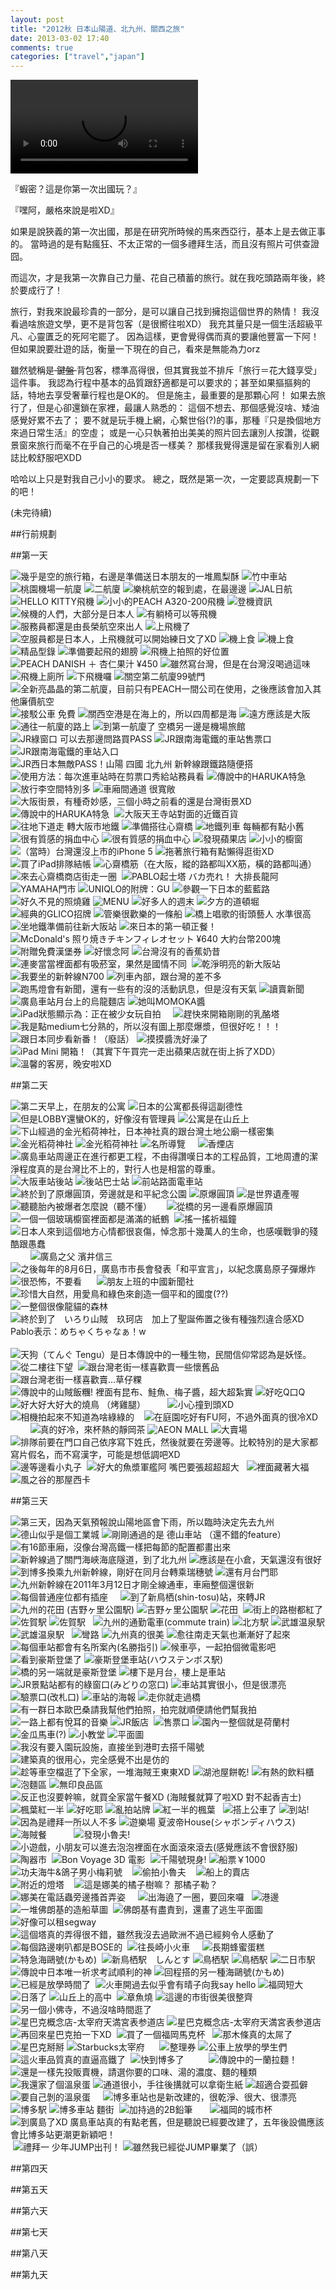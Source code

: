 ```yaml
---
layout: post
title: "2012秋 日本山陽道、北九州、關西之旅"
date: 2013-03-02 17:40
comments: true
categories: ["travel","japan"]
---
```


<video controls autoplay> 
  <source src="/attachments/2013-03-02-2012-japan-trip/Japan%202012.mp4" type="video/mp4">
  <source src="/attachments/2013-03-02-2012-japan-trip/Japan%202012.WebM" type="video/webm">
  Your browser does not support the video tag.
</video>

『蝦密？這是你第一次出國玩？』

『嘿阿，嚴格來說是啦XD』

如果是說狹義的第一次出國，那是在研究所時候的馬來西亞行，基本上是去做正事的。
當時過的是有點瘋狂、不太正常的一個多禮拜生活，而且沒有照片可供查證囧。

而這次，才是我第一次靠自己力量、花自己積蓄的旅行。就在我吃頭路兩年後，終於要成行了！


旅行，對我來說最珍貴的一部分，是可以讓自己找到擁抱這個世界的熱情！
我沒看過啥旅遊文學，更不是背包客（是很嚮往啦XD）
我充其量只是一個生活超級平凡、心靈匱乏的死阿宅罷了。
因為這樣，更會覺得偶而真的要讓他豐富一下阿！
但如果說要壯遊的話，衡量一下現在的自己，看來是無能為力orz 

雖然號稱是<del> 鍵盤 </del>背包客，標準高得很，但其實我並不排斥「旅行＝花大錢享受」這件事。
我認為行程中基本的品質跟舒適都是可以要求的；甚至如果摳摳夠的話，特地去享受奢華行程也是OK的。
但是施主，最重要的是那顆心阿！
如果去旅行了，但是心卻還鎖在家裡，最讓人熟悉的：
這個不想去、那個感覺沒啥、矮油感覺好累不去了；
要不就是玩手機上網，心繫世俗(?)的事，那種『只是換個地方來過日常生活』的空虛；
或是一心只執著拍出美美的照片回去讓別人按讚，從觀景窗來旅行而毫不在乎自己的心境是否一樣美？
那樣我覺得還是留在家看別人網誌比較舒服吧XDD

哈哈以上只是對我自己小小的要求。
總之，既然是第一次，一定要認真規劃一下的吧！

(未完待續)

##行前規劃






<!--more-->

##第一天
<div class="gallery">
<img alt="幾乎是空的旅行箱，右邊是準備送日本朋友的一堆鳳梨酥" src="http://sphotos-a.ak.fbcdn.net/hphotos-ak-ash3/527461_10151126828143807_420357871_n.jpg">
<img alt="竹中車站" src="http://sphotos-a.ak.fbcdn.net/hphotos-ak-ash3/527461_10151126828143807_420357871_n.jpg">
<img alt="桃園機場一航廈" src="http://sphotos-h.ak.fbcdn.net/hphotos-ak-snc7/406924_10151126828823807_15757396_n.jpg">
<img alt="二航廈" src="http://sphotos-h.ak.fbcdn.net/hphotos-ak-snc7/406924_10151126828823807_15757396_n.jpg">
<img alt="樂桃航空的報到處，在最邊邊" src="http://sphotos-b.ak.fbcdn.net/hphotos-ak-ash3/557680_10151126829258807_1080455380_n.jpg">
<img alt="JAL日航" src="http://sphotos-e.ak.fbcdn.net/hphotos-ak-prn1/22427_10151126831788807_1198353017_n.jpg">
<img alt="HELLO KITTY飛機" src="http://sphotos-f.ak.fbcdn.net/hphotos-ak-ash4/254203_10151126831993807_1086628630_n.jpg">
<img alt="小小的PEACH A320-200飛機" src="http://sphotos-a.ak.fbcdn.net/hphotos-ak-ash3/525653_10151126832188807_1033445392_n.jpg">
<img alt="登機資訊" src="http://sphotos-b.ak.fbcdn.net/hphotos-ak-ash3/530774_10151126832443807_239576612_n.jpg">
<img alt="候機的人們，大部分是日本人" src="http://sphotos-g.ak.fbcdn.net/hphotos-ak-ash4/1021_10151126832578807_1492064006_n.jpg">
<img alt="有躺椅可以等飛機" src="http://sphotos-h.ak.fbcdn.net/hphotos-ak-ash3/644092_10151126832733807_961521263_n.jpg">
<img alt="服務員都還是由長榮航空來出人" src="http://sphotos-e.ak.fbcdn.net/hphotos-ak-ash3/523617_10151126832883807_1840564258_n.jpg">
<img alt="上飛機了" src="http://sphotos-a.ak.fbcdn.net/hphotos-ak-prn1/557732_10151126833068807_430015421_n.jpg">
<img alt="空服員都是日本人，上飛機就可以開始練日文了XD" src="http://sphotos-e.ak.fbcdn.net/hphotos-ak-ash3/384249_10151126833273807_921662349_n.jpg">
<img alt="機上食" src="http://sphotos-a.ak.fbcdn.net/hphotos-ak-ash4/285687_10151126833498807_1337421725_n.jpg">
<img alt="機上食" src="http://sphotos-d.ak.fbcdn.net/hphotos-ak-prn1/525673_10151126833768807_169407856_n.jpg">
<img alt="精品型錄" src="http://sphotos-b.ak.fbcdn.net/hphotos-ak-ash4/409013_10151126834108807_400336960_n.jpg">
<img alt="準備要起飛的翅膀" src="http://sphotos-g.ak.fbcdn.net/hphotos-ak-snc7/579155_10151126834333807_895099878_n.jpg">
<img alt="飛機上拍照的好位置" src="http://sphotos-a.ak.fbcdn.net/hphotos-ak-ash3/559510_10151126834493807_947614180_n.jpg">
<img alt="PEACH  DANISH ＋ 杏仁果汁 ¥450" src="http://sphotos-f.ak.fbcdn.net/hphotos-ak-prn1/68417_10151126834743807_1583140784_n.jpg">
<img alt="雖然寫台灣，但是在台灣沒喝過這味" src="http://sphotos-d.ak.fbcdn.net/hphotos-ak-snc7/293732_10151126834963807_987529498_n.jpg">
<img alt="飛機上廁所" src="http://sphotos-h.ak.fbcdn.net/hphotos-ak-snc7/487341_10151126835248807_1898819899_n.jpg">
<img alt="下飛機囉" src="http://sphotos-e.ak.fbcdn.net/hphotos-ak-ash3/487149_10151126835313807_1373727149_n.jpg">
<img alt="關空第二航廈99號門" src="http://sphotos-g.ak.fbcdn.net/hphotos-ak-frc1/406950_10151126835553807_1242352187_n.jpg">
<img alt="全新亮晶晶的第二航廈，目前只有PEACH一間公司在使用，之後應該會加入其他廉價航空" src="http://sphotos-h.ak.fbcdn.net/hphotos-ak-ash4/398283_10151126835763807_866842458_n.jpg">
<img alt="接駁公車 免費" src="http://sphotos-f.ak.fbcdn.net/hphotos-ak-ash4/935_10151126835983807_937722622_n.jpg">
<img alt="關西空港是在海上的，所以四周都是海" src="http://sphotos-h.ak.fbcdn.net/hphotos-ak-prn1/521731_10151126836308807_708058054_n.jpg">
<img alt="遠方應該是大阪" src="http://sphotos-e.ak.fbcdn.net/hphotos-ak-frc3/403481_10151126836668807_1788936116_n.jpg">
<img alt="通往一航廈的路上" src="http://sphotos-c.ak.fbcdn.net/hphotos-ak-prn1/559554_10151126837113807_520108580_n.jpg">
<img alt="到第一航廈了 空橋另一邊是機場旅館" src="http://sphotos-a.ak.fbcdn.net/hphotos-ak-prn1/21156_10151126837328807_1783055362_n.jpg">
<img alt="JR綠窗口 可以去那邊問路買PASS" src="http://sphotos-g.ak.fbcdn.net/hphotos-ak-ash4/270423_10151126837488807_1010826205_n.jpg">
<img alt="JR跟南海電鐵的車站售票口" src="http://sphotos-h.ak.fbcdn.net/hphotos-ak-snc7/487322_10151126837623807_1025235470_n.jpg">
<img alt="JR跟南海電鐵的車站入口" src="http://sphotos-e.ak.fbcdn.net/hphotos-ak-prn1/30378_10151126837838807_732307971_n.jpg">
<img alt="JR西日本無敵PASS！山陽 四國 北九州 新幹線跟鐵路隨便搭" src="http://sphotos-c.ak.fbcdn.net/hphotos-ak-prn1/545559_10151126838068807_2062290341_n.jpg">
<img alt="使用方法：每次進車站時在剪票口秀給站務員看" src="http://sphotos-a.ak.fbcdn.net/hphotos-ak-snc7/398263_10151126838268807_1760797327_n.jpg">
<img alt="傳說中的HARUKA特急" src="http://sphotos-f.ak.fbcdn.net/hphotos-ak-prn1/548969_10151126838453807_400809932_n.jpg">
<img alt="放行李空間特別多" src="http://sphotos-d.ak.fbcdn.net/hphotos-ak-prn1/66228_10151126838648807_802719937_n.jpg">
<img alt="車廂間通道 很寬敞" src="http://sphotos-h.ak.fbcdn.net/hphotos-ak-prn1/32384_10151126838953807_476798836_n.jpg">
<img alt="大阪街景，有種奇妙感，三個小時之前看的還是台灣街景XD" src="http://sphotos-a.ak.fbcdn.net/hphotos-ak-snc7/3906_10151126839473807_1680388903_n.jpg">
<img alt="" src="http://sphotos-b.ak.fbcdn.net/hphotos-ak-prn1/521574_10151126839638807_648242806_n.jpg">
<img alt="傳說中的HARUKA特急" src="http://sphotos-d.ak.fbcdn.net/hphotos-ak-ash3/60615_10151126839843807_1731690989_n.jpg">
<img alt="" src="http://sphotos-a.ak.fbcdn.net/hphotos-ak-prn1/76199_10151126840148807_1184204672_n.jpg">
<img alt="大阪天王寺站對面的近鐵百貨" src="http://sphotos-c.ak.fbcdn.net/hphotos-ak-ash3/154277_10151126840348807_1625550865_n.jpg">
<img alt="往地下道走 轉大阪市地鐵" src="http://sphotos-e.ak.fbcdn.net/hphotos-ak-ash4/398253_10151126840478807_765363305_n.jpg">
<img alt="準備搭往心齋橋" src="http://sphotos-f.ak.fbcdn.net/hphotos-ak-ash4/293811_10151126840673807_963099630_n.jpg">
<img alt="地鐵列車 每輛都有點小舊" src="http://sphotos-d.ak.fbcdn.net/hphotos-ak-snc6/223737_10151126840818807_2025584004_n.jpg">
<img alt="很有質感的捐血中心" src="http://sphotos-g.ak.fbcdn.net/hphotos-ak-frc1/317713_10151126841068807_446023831_n.jpg">
<img alt="很有質感的捐血中心" src="http://sphotos-c.ak.fbcdn.net/hphotos-ak-ash3/560678_10151126841303807_249133840_n.jpg">
<img alt="發現蘋果店" src="http://sphotos-e.ak.fbcdn.net/hphotos-ak-prn1/59669_10151126841443807_16782974_n.jpg">
<img alt="小小的櫥窗" src="http://sphotos-h.ak.fbcdn.net/hphotos-ak-prn1/14389_10151126841563807_1903356797_n.jpg">
<img alt="（當時）台灣還沒上市的iPhone 5" src="http://sphotos-b.ak.fbcdn.net/hphotos-ak-snc6/223746_10151126841733807_1450235387_n.jpg">
<img alt="拖著旅行箱有點懶得逛街XD" src="http://sphotos-d.ak.fbcdn.net/hphotos-ak-ash4/400325_10151126841958807_1106378119_n.jpg">
<img alt="買了iPad排隊結帳" src="http://sphotos-f.ak.fbcdn.net/hphotos-ak-ash3/552233_10151126842128807_73048170_n.jpg">
<img alt="心齋橋筋（在大阪，縱的路都叫XX筋，橫的路都叫通）" src="http://sphotos-e.ak.fbcdn.net/hphotos-ak-ash3/46193_10151126842258807_1788323202_n.jpg">
<img alt="來去心齋橋商店街走一圈" src="http://sphotos-c.ak.fbcdn.net/hphotos-ak-frc3/293826_10151126842463807_1315365804_n.jpg">
<img alt="" src="http://sphotos-b.ak.fbcdn.net/hphotos-ak-ash4/304334_10151126842793807_2026362849_n.jpg">
<img alt="PABLO起士塔 バカ売れ！ 大排長龍阿" src="http://sphotos-a.ak.fbcdn.net/hphotos-ak-ash3/533841_10151126843058807_1334969559_n.jpg">
<img alt="YAMAHA門市" src="http://sphotos-d.ak.fbcdn.net/hphotos-ak-ash3/530755_10151126843348807_1925786253_n.jpg">
<img alt="UNIQLO的附牌：GU" src="http://sphotos-a.ak.fbcdn.net/hphotos-ak-ash3/178932_10151126843528807_12421083_n.jpg">
<img alt="參觀一下日本的藍藍路" src="http://sphotos-c.ak.fbcdn.net/hphotos-ak-ash4/302746_10151126843703807_142107956_n.jpg">
<img alt="好久不見的照燒雞" src="http://sphotos-b.ak.fbcdn.net/hphotos-ak-prn1/68450_10151126843843807_620493842_n.jpg">
<img alt="MENU" src="http://sphotos-h.ak.fbcdn.net/hphotos-ak-prn1/522912_10151126844083807_236510442_n.jpg">
<img alt="好多人的週末" src="http://sphotos-d.ak.fbcdn.net/hphotos-ak-ash3/547006_10151126844283807_2051516292_n.jpg">
<img alt="夕方的道頓堀" src="http://sphotos-c.ak.fbcdn.net/hphotos-ak-ash3/523416_10151126844548807_280551988_n.jpg">
<img alt="經典的GLICO招牌" src="http://sphotos-e.ak.fbcdn.net/hphotos-ak-ash4/394099_10151126844688807_228190276_n.jpg">
<img alt="管樂很歡樂的一條船" src="http://sphotos-d.ak.fbcdn.net/hphotos-ak-ash4/398287_10151126844943807_1068770006_n.jpg">
<img alt="橋上唱歌的街頭藝人  水準很高" src="http://sphotos-f.ak.fbcdn.net/hphotos-ak-prn1/32384_10151126845098807_1844794303_n.jpg">
<img alt="" src="http://sphotos-b.ak.fbcdn.net/hphotos-ak-ash4/292772_10151126845323807_616542856_n.jpg">
<img alt="坐地鐵準備前往新大阪站" src="http://sphotos-c.ak.fbcdn.net/hphotos-ak-ash3/557565_10151126845448807_749295151_n.jpg">
<img alt="來日本的第一頓正餐！" src="http://sphotos-e.ak.fbcdn.net/hphotos-ak-prn1/560627_10151126845563807_620583826_n.jpg">
<img alt="McDonald's 照り焼きチキンフィレオセット ¥640 大約台幣200塊" src="http://sphotos-a.ak.fbcdn.net/hphotos-ak-prn1/75964_10151126845678807_1615899800_n.jpg">
<img alt="附贈免費漢堡券" src="http://sphotos-h.ak.fbcdn.net/hphotos-ak-snc6/9226_10151126845873807_1640409909_n.jpg">
<img alt="好懷念阿" src="http://sphotos-c.ak.fbcdn.net/hphotos-ak-prn1/552178_10151126845983807_293888461_n.jpg">
<img alt="台灣沒有的香蕉奶昔" src="http://sphotos-g.ak.fbcdn.net/hphotos-ak-frc1/384865_10151126846203807_1390832532_n.jpg">
<img alt="連麥當當裡面都有吸菸室，果然是國情不同" src="http://sphotos-a.ak.fbcdn.net/hphotos-ak-ash3/9092_10151126846438807_148127861_n.jpg">
<img alt="" src="http://sphotos-f.ak.fbcdn.net/hphotos-ak-snc7/409041_10151126846648807_810632910_n.jpg">
<img alt="乾淨明亮的新大阪站" src="http://sphotos-b.ak.fbcdn.net/hphotos-ak-ash4/197330_10151126846873807_527061513_n.jpg">
<img alt="我要坐的新幹線N700" src="http://sphotos-f.ak.fbcdn.net/hphotos-ak-prn1/69594_10151126847293807_2142848649_n.jpg">
<img alt="列車內部，跟台灣的差不多" src="http://sphotos-b.ak.fbcdn.net/hphotos-ak-prn1/17007_10151126847623807_1021102968_n.jpg">
<img alt="跑馬燈會有新聞，還有一些有的沒的活動訊息，但是沒有天氣" src="http://sphotos-e.ak.fbcdn.net/hphotos-ak-snc7/1059_10151126847818807_798389593_n.jpg">
<img alt="讀賣新聞" src="http://sphotos-a.ak.fbcdn.net/hphotos-ak-ash4/404256_10151126848123807_1418443524_n.jpg">
<img alt="廣島車站月台上的烏龍麵店" src="http://sphotos-h.ak.fbcdn.net/hphotos-ak-ash3/155520_10151126848283807_319278330_n.jpg">
<img alt="她叫MOMOKA醬" src="http://sphotos-h.ak.fbcdn.net/hphotos-ak-prn1/69592_10151128029283807_1571798502_n.jpg">
<img alt="" src="http://sphotos-f.ak.fbcdn.net/hphotos-ak-prn1/30998_10151128029473807_992264585_n.jpg">
<img alt="iPad狀態顯示為：正在被少女玩自拍" src="http://sphotos-h.ak.fbcdn.net/hphotos-ak-ash4/381906_10151128029708807_2003100988_n.jpg">
<img alt="" src="http://sphotos-g.ak.fbcdn.net/hphotos-ak-prn1/560710_10151128030098807_693970607_n.jpg">
<img alt="" src="http://sphotos-a.ak.fbcdn.net/hphotos-ak-snc6/222439_10151128030308807_650872857_n.jpg">
<img alt="" src="http://sphotos-e.ak.fbcdn.net/hphotos-ak-ash4/318712_10151128030498807_2053884490_n.jpg">
<img alt="" src="http://sphotos-b.ak.fbcdn.net/hphotos-ak-prn1/58882_10151128030713807_1379777284_n.jpg">
<img alt="趕快來開箱剛剛的乳酪塔" src="http://sphotos-d.ak.fbcdn.net/hphotos-ak-prn1/32412_10151128030853807_1823981167_n.jpg">
<img alt="我是點medium七分熟的，所以沒有圖上那麼爆漿，但很好吃！！！" src="http://sphotos-e.ak.fbcdn.net/hphotos-ak-ash4/381879_10151128031138807_2087718822_n.jpg">
<img alt="跟日本同步看新番！（廢話）" src="http://sphotos-c.ak.fbcdn.net/hphotos-ak-prn1/523625_10151128031303807_914447255_n.jpg">
<img alt="摸摸醬洗好澡了" src="http://sphotos-d.ak.fbcdn.net/hphotos-ak-ash3/17026_10151128031803807_139254390_n.jpg">
<img alt="" src="http://sphotos-g.ak.fbcdn.net/hphotos-ak-ash3/546827_10151128032478807_969548486_n.jpg">
<img alt="" src="http://sphotos-c.ak.fbcdn.net/hphotos-ak-prn1/546881_10151128032878807_1558751619_n.jpg">
<img alt="iPad Mini 開箱！（其實下午買完一走出蘋果店就在街上拆了XDD）" src="http://sphotos-f.ak.fbcdn.net/hphotos-ak-frc1/302876_10151128033048807_428240411_n.jpg">
<img alt="溫馨的客房，晚安啦XD" src="http://sphotos-b.ak.fbcdn.net/hphotos-ak-ash3/525603_10151128396303807_1650389588_n.jpg">
</div>


##第二天
<div class="gallery">
<img alt="第二天早上，在朋友的公寓" src="http://sphotos-h.ak.fbcdn.net/hphotos-ak-ash4/925_10151128034443807_117961902_n.jpg">
<img alt="日本的公寓都長得這副德性" src="http://sphotos-c.ak.fbcdn.net/hphotos-ak-frc1/416880_10151128034788807_1967868739_n.jpg">
<img alt="但是LOBBY還蠻OK的，好像沒有管理員" src="http://sphotos-d.ak.fbcdn.net/hphotos-ak-prn1/36633_10151128035763807_2108615067_n.jpg">
<img alt="公寓是在山丘上" src="http://sphotos-c.ak.fbcdn.net/hphotos-ak-prn1/559366_10151128036073807_103899956_n.jpg">
<img alt="下山經過的金光稻荷神社，日本神社真的跟台灣土地公廟一樣密集" src="http://sphotos-g.ak.fbcdn.net/hphotos-ak-prn1/604106_10151128036528807_922930001_n.jpg">
<img alt="金光稻荷神社" src="http://sphotos-f.ak.fbcdn.net/hphotos-ak-snc7/409280_10151128036703807_1392844623_n.jpg">
<img alt="金光稻荷神社" src="http://sphotos-a.ak.fbcdn.net/hphotos-ak-prn1/527545_10151128037043807_1008742653_n.jpg">
<img alt="名所導覽" src="http://sphotos-b.ak.fbcdn.net/hphotos-ak-ash4/409041_10151128037738807_1627185589_n.jpg">
<img alt="" src="http://sphotos-h.ak.fbcdn.net/hphotos-ak-ash3/559611_10151128038923807_1667253650_n.jpg">
<img alt="" src="http://sphotos-c.ak.fbcdn.net/hphotos-ak-frc1/604115_10151128076348807_1806558632_n.jpg">
<img alt="" src="http://sphotos-g.ak.fbcdn.net/hphotos-ak-prn1/548366_10151128039108807_754671743_n.jpg">
<img alt="" src="http://sphotos-d.ak.fbcdn.net/hphotos-ak-ash3/644023_10151128039283807_1826206852_n.jpg">
<img alt="香煙店" src="http://sphotos-c.ak.fbcdn.net/hphotos-ak-prn1/527504_10151128039498807_11998855_n.jpg">
<img alt="廣島車站周邊正在進行都更工程，不由得讚嘆日本的工程品質，工地周遭的潔淨程度真的是台灣比不上的，對行人也是相當的尊重。" src="http://sphotos-b.ak.fbcdn.net/hphotos-ak-ash4/293804_10151128039643807_38001977_n.jpg">
<img alt="大阪車站後站" src="http://sphotos-d.ak.fbcdn.net/hphotos-ak-frc1/604173_10151128039803807_1865795697_n.jpg">
<img alt="後站巴士站" src="http://sphotos-e.ak.fbcdn.net/hphotos-ak-ash4/293804_10151128039913807_887935715_n.jpg">
<img alt="前站路面電車站" src="http://sphotos-g.ak.fbcdn.net/hphotos-ak-frc1/317261_10151128040173807_128885076_n.jpg">
<img alt="" src="http://sphotos-c.ak.fbcdn.net/hphotos-ak-frc1/604172_10151128040338807_100905524_n.jpg">
<img alt="終於到了原爆圓頂，旁邊就是和平紀念公園" src="http://sphotos-b.ak.fbcdn.net/hphotos-ak-frc1/387810_10151128041023807_709534280_n.jpg">
<img alt="原爆圓頂" src="http://sphotos-h.ak.fbcdn.net/hphotos-ak-snc7/486252_10151128041548807_1125729662_n.jpg">
<img alt="是世界遺產喔" src="http://sphotos-e.ak.fbcdn.net/hphotos-ak-ash3/560828_10151128042173807_387571035_n.jpg">
<img alt="" src="http://sphotos-f.ak.fbcdn.net/hphotos-ak-ash3/30942_10151128042853807_1436648111_n.jpg">
<img alt="" src="http://sphotos-e.ak.fbcdn.net/hphotos-ak-prn1/44476_10151128043473807_1039228209_n.jpg">
<img alt="" src="http://sphotos-g.ak.fbcdn.net/hphotos-ak-prn1/533669_10151128044033807_1534857741_n.jpg">
<img alt="" src="http://sphotos-f.ak.fbcdn.net/hphotos-ak-frc1/21809_10151128044863807_5207649_n.jpg">
<img alt="" src="http://sphotos-b.ak.fbcdn.net/hphotos-ak-prn1/603887_10151128045598807_1971538694_n.jpg">
<img alt="" src="http://sphotos-a.ak.fbcdn.net/hphotos-ak-ash3/69776_10151128046303807_440323892_n.jpg">
<img alt="" src="http://sphotos-g.ak.fbcdn.net/hphotos-ak-prn1/21317_10151128046813807_512842853_n.jpg">
<img alt="聽聽胎內被爆者怎麼說（聽不懂）" src="http://sphotos-b.ak.fbcdn.net/hphotos-ak-prn1/36571_10151128047238807_1300296135_n.jpg">
<img alt="" src="http://sphotos-c.ak.fbcdn.net/hphotos-ak-frc1/394028_10151128047808807_1947179303_n.jpg">
<img alt="" src="http://sphotos-g.ak.fbcdn.net/hphotos-ak-ash3/536335_10151128048138807_1244594027_n.jpg">
<img alt="" src="http://sphotos-d.ak.fbcdn.net/hphotos-ak-prn1/521744_10151128048578807_1958213079_n.jpg">
<img alt="" src="http://sphotos-b.ak.fbcdn.net/hphotos-ak-snc7/2047_10151128049808807_49465279_n.jpg">
<img alt="" src="http://sphotos-g.ak.fbcdn.net/hphotos-ak-prn1/65491_10151128050283807_1792554583_n.jpg">
<img alt="從橋的另一邊看原爆圓頂" src="http://sphotos-b.ak.fbcdn.net/hphotos-ak-prn1/75946_10151128050893807_556519860_n.jpg">
<img alt="一個一個玻璃櫥窗裡面都是滿滿的紙鶴" src="http://sphotos-g.ak.fbcdn.net/hphotos-ak-prn1/29389_10151128051638807_1155051118_n.jpg">
<img alt="" src="http://sphotos-b.ak.fbcdn.net/hphotos-ak-prn1/76253_10151128052498807_2029402311_n.jpg">
<img alt="搖一搖祈福鐘" src="http://sphotos-a.ak.fbcdn.net/hphotos-ak-prn1/548288_10151128052708807_153234816_n.jpg">
<img alt="" src="http://sphotos-g.ak.fbcdn.net/hphotos-ak-prn1/522974_10151128053723807_565491160_n.jpg">
<img alt="" src="http://sphotos-e.ak.fbcdn.net/hphotos-ak-ash4/396_10151128054003807_2016312431_n.jpg">
<img alt="" src="http://sphotos-b.ak.fbcdn.net/hphotos-ak-prn1/550331_10151128054308807_159815760_n.jpg">
<img alt="" src="http://sphotos-h.ak.fbcdn.net/hphotos-ak-prn1/403481_10151128054818807_611388382_n.jpg">
<img alt="" src="http://sphotos-d.ak.fbcdn.net/hphotos-ak-prn1/18491_10151128055218807_503506215_n.jpg">
<img alt="" src="http://sphotos-e.ak.fbcdn.net/hphotos-ak-prn1/536499_10151128055663807_946250300_n.jpg">
<img alt="日本人來到這個地方心情都很哀傷，悼念那十幾萬人的生命，也感嘆戰爭的殘酷跟愚蠢" src="http://sphotos-h.ak.fbcdn.net/hphotos-ak-ash4/3717_10151128056298807_944267057_n.jpg">
<img alt="" src="http://sphotos-c.ak.fbcdn.net/hphotos-ak-prn1/60621_10151128057613807_1778791713_n.jpg">
<img alt="" src="http://sphotos-d.ak.fbcdn.net/hphotos-ak-snc6/9305_10151128058058807_1461940862_n.jpg">
<img alt="" src="http://sphotos-g.ak.fbcdn.net/hphotos-ak-ash4/302875_10151128058463807_1248432221_n.jpg">
<img alt="" src="http://sphotos-e.ak.fbcdn.net/hphotos-ak-frc1/387824_10151128058958807_290887971_n.jpg">
<img alt="" src="http://sphotos-h.ak.fbcdn.net/hphotos-ak-ash4/317195_10151128059563807_1220947881_n.jpg">
<img alt="" src="http://sphotos-d.ak.fbcdn.net/hphotos-ak-ash3/67150_10151128059893807_1278291836_n.jpg">
<img alt="" src="http://sphotos-e.ak.fbcdn.net/hphotos-ak-snc6/9281_10151128060413807_1260731270_n.jpg">
<img alt="" src="http://sphotos-b.ak.fbcdn.net/hphotos-ak-ash3/68365_10151128060803807_490057660_n.jpg">
<img alt="廣島之父 濱井信三" src="http://sphotos-f.ak.fbcdn.net/hphotos-ak-ash4/316669_10151128061033807_1099400209_n.jpg">
<img alt="" src="http://sphotos-a.ak.fbcdn.net/hphotos-ak-ash3/542719_10151128061518807_625423916_n.jpg">
<img alt="" src="http://sphotos-f.ak.fbcdn.net/hphotos-ak-prn1/406966_10151128062038807_2099735780_n.jpg">
<img alt="" src="http://sphotos-d.ak.fbcdn.net/hphotos-ak-ash3/546953_10151128062543807_1821574869_n.jpg">
<img alt="" src="http://sphotos-b.ak.fbcdn.net/hphotos-ak-ash4/416814_10151128064488807_1908679208_n.jpg">
<img alt="" src="http://sphotos-h.ak.fbcdn.net/hphotos-ak-prn1/32303_10151128064868807_257770498_n.jpg">
<img alt="" src="http://sphotos-a.ak.fbcdn.net/hphotos-ak-frc1/407634_10151128065343807_1423600542_n.jpg">
<img alt="" src="http://sphotos-b.ak.fbcdn.net/hphotos-ak-prn1/527551_10151128065928807_754107841_n.jpg">
<img alt="" src="http://sphotos-h.ak.fbcdn.net/hphotos-ak-ash3/527307_10151128066243807_1273931878_n.jpg">
<img alt="之後每年的8月6日，廣島市市長會發表「和平宣言」，以紀念廣島原子彈爆炸" src="http://sphotos-g.ak.fbcdn.net/hphotos-ak-prn1/603953_10151128067008807_26592571_n.jpg">
<img alt="" src="http://sphotos-b.ak.fbcdn.net/hphotos-ak-ash3/155394_10151128067348807_1662545875_n.jpg">
<img alt="" src="http://sphotos-b.ak.fbcdn.net/hphotos-ak-prn1/76260_10151128068198807_1876455481_n.jpg">
<img alt="很恐怖，不要看" src="http://sphotos-g.ak.fbcdn.net/hphotos-ak-ash3/578956_10151128068788807_1039360962_n.jpg">
<img alt="" src="http://sphotos-d.ak.fbcdn.net/hphotos-ak-ash3/560653_10151128069348807_1302637721_n.jpg">
<img alt="" src="http://sphotos-g.ak.fbcdn.net/hphotos-ak-frc1/430671_10151128069973807_435256749_n.jpg">
<img alt="" src="http://sphotos-b.ak.fbcdn.net/hphotos-ak-ash3/557749_10151128070533807_497116499_n.jpg">
<img alt="" src="http://sphotos-a.ak.fbcdn.net/hphotos-ak-snc6/602497_10151128071253807_980185601_n.jpg">
<img alt="" src="http://sphotos-g.ak.fbcdn.net/hphotos-ak-ash3/521714_10151128071898807_2115827058_n.jpg">
<img alt="朋友上班的中國新聞社" src="http://sphotos-d.ak.fbcdn.net/hphotos-ak-snc7/6232_10151128072078807_2034805651_n.jpg">
<img alt="" src="http://sphotos-h.ak.fbcdn.net/hphotos-ak-snc7/395132_10151128076973807_802889932_n.jpg">
<img alt="" src="http://sphotos-e.ak.fbcdn.net/hphotos-ak-prn1/148165_10151128077503807_959483115_n.jpg">
<img alt="" src="http://sphotos-b.ak.fbcdn.net/hphotos-ak-ash4/306580_10151128078013807_646134855_n.jpg">
<img alt="" src="http://sphotos-a.ak.fbcdn.net/hphotos-ak-prn1/21690_10151128078453807_1243554045_n.jpg">
<img alt="" src="http://sphotos-d.ak.fbcdn.net/hphotos-ak-snc7/480279_10151128398218807_1086450186_n.jpg">
<img alt="" src="http://sphotos-c.ak.fbcdn.net/hphotos-ak-ash3/521665_10151128398398807_927027772_n.jpg">
<img alt="珍惜大自然，用愛鳥和綠色來創造一個平和的國度(??)" src="http://sphotos-e.ak.fbcdn.net/hphotos-ak-prn1/21301_10151128398443807_35210014_n.jpg">
<img alt="" src="http://sphotos-f.ak.fbcdn.net/hphotos-ak-ash4/318974_10151128398768807_1112479417_n.jpg">
<img alt="" src="http://sphotos-d.ak.fbcdn.net/hphotos-ak-snc7/381871_10151128398923807_1204411831_n.jpg">
<img alt="" src="http://sphotos-a.ak.fbcdn.net/hphotos-ak-prn1/60722_10151128398973807_2077464757_n.jpg">
<img alt="" src="http://sphotos-g.ak.fbcdn.net/hphotos-ak-frc3/480284_10151128398998807_427580444_n.jpg">
<img alt="" src="http://sphotos-d.ak.fbcdn.net/hphotos-ak-ash3/65303_10151128399283807_2030617219_n.jpg">
<img alt="" src="http://sphotos-g.ak.fbcdn.net/hphotos-ak-prn1/36321_10151128399318807_1164725722_n.jpg">
<img alt="" src="http://sphotos-a.ak.fbcdn.net/hphotos-ak-prn1/21272_10151128399493807_1424493218_n.jpg">
<img alt="一整個很像龍貓的森林" src="http://sphotos-c.ak.fbcdn.net/hphotos-ak-frc1/400341_10151128399508807_340891006_n.jpg">
<img alt="" src="http://sphotos-e.ak.fbcdn.net/hphotos-ak-ash4/486344_10151128399653807_179704685_n.jpg">
<img alt="" src="http://sphotos-h.ak.fbcdn.net/hphotos-ak-ash3/27989_10151128399728807_51447631_n.jpg">
<img alt="" src="http://sphotos-d.ak.fbcdn.net/hphotos-ak-ash3/534142_10151128399833807_98394927_n.jpg">
<img alt="" src="http://sphotos-f.ak.fbcdn.net/hphotos-ak-prn1/604043_10151128399928807_1451085058_n.jpg">
<img alt="" src="http://sphotos-e.ak.fbcdn.net/hphotos-ak-ash4/394159_10151128400083807_14972328_n.jpg">
<img alt="" src="http://sphotos-c.ak.fbcdn.net/hphotos-ak-prn1/58829_10151128400113807_715228612_n.jpg">
<img alt="" src="http://sphotos-h.ak.fbcdn.net/hphotos-ak-ash3/61422_10151128400198807_948298386_n.jpg">
<img alt="" src="http://sphotos-b.ak.fbcdn.net/hphotos-ak-prn1/44488_10151128400193807_2080772969_n.jpg">
<img alt="" src="http://sphotos-f.ak.fbcdn.net/hphotos-ak-snc7/400294_10151128400408807_162078955_n.jpg">
<img alt="終於到了　いろり山賊　玖珂店　加上了聖誕佈置之後有種強烈違合感XD Pablo表示：めちゃくちゃなぁ！w" src="http://sphotos-e.ak.fbcdn.net/hphotos-ak-ash4/403404_10151128400568807_120875090_n.jpg">
<img alt="" src="http://sphotos-h.ak.fbcdn.net/hphotos-ak-snc7/318832_10151128400848807_247750969_n.jpg">
<img alt="" src="http://sphotos-a.ak.fbcdn.net/hphotos-ak-ash3/527545_10151128401023807_1647884366_n.jpg">
<img alt="" src="http://sphotos-e.ak.fbcdn.net/hphotos-ak-ash4/480969_10151128401148807_1556141365_n.jpg">
<img alt="" src="http://sphotos-f.ak.fbcdn.net/hphotos-ak-prn1/18522_10151128401513807_553294507_n.jpg">
<img alt="" src="http://sphotos-g.ak.fbcdn.net/hphotos-ak-frc1/400219_10151128401573807_1816703799_n.jpg">
<img alt="" src="http://sphotos-e.ak.fbcdn.net/hphotos-ak-ash3/522437_10151128401768807_2044261513_n.jpg">
<img alt="" src="http://sphotos-c.ak.fbcdn.net/hphotos-ak-prn1/604045_10151128401693807_1562176289_n.jpg">
<img alt="" src="http://sphotos-b.ak.fbcdn.net/hphotos-ak-snc7/373995_10151128401953807_349807195_n.jpg">
<img alt="" src="http://sphotos-d.ak.fbcdn.net/hphotos-ak-prn1/525996_10151128402083807_564017078_n.jpg">
<img alt="" src="http://sphotos-e.ak.fbcdn.net/hphotos-ak-ash3/599088_10151128402138807_96635466_n.jpg">
<img alt="" src="http://sphotos-h.ak.fbcdn.net/hphotos-ak-prn1/197136_10151128402408807_1561981546_n.jpg">
<img alt="" src="http://sphotos-c.ak.fbcdn.net/hphotos-ak-prn1/542605_10151128402393807_1193898979_n.jpg">
<img alt="" src="http://sphotos-g.ak.fbcdn.net/hphotos-ak-snc6/197155_10151128402518807_633731891_n.jpg">
<img alt="" src="http://sphotos-c.ak.fbcdn.net/hphotos-ak-frc1/304464_10151128402913807_1773263815_n.jpg">
<img alt="" src="http://sphotos-e.ak.fbcdn.net/hphotos-ak-ash4/403564_10151128402928807_681544518_n.jpg">
<img alt="" src="http://sphotos-g.ak.fbcdn.net/hphotos-ak-ash3/602467_10151128403058807_151873042_n.jpg">
<img alt="" src="http://sphotos-a.ak.fbcdn.net/hphotos-ak-ash3/59433_10151128403073807_1229511574_n.jpg">
<img alt="天狗（てんぐ Tengu）是日本傳說中的一種生物，民間信仰常認為是妖怪。" src="http://sphotos-g.ak.fbcdn.net/hphotos-ak-prn1/530776_10151128403398807_965958812_n.jpg">
<img alt="" src="http://sphotos-f.ak.fbcdn.net/hphotos-ak-ash3/545280_10151128403563807_567562439_n.jpg">
<img alt="從二樓往下望" src="http://sphotos-c.ak.fbcdn.net/hphotos-ak-prn1/69194_10151128403928807_1595613490_n.jpg">
<img alt="" src="http://sphotos-d.ak.fbcdn.net/hphotos-ak-ash3/548415_10151128403588807_613857231_n.jpg">
<img alt="跟台灣老街一樣喜歡賣一些懷舊品" src="http://sphotos-b.ak.fbcdn.net/hphotos-ak-prn1/21102_10151128403623807_1522671754_n.jpg">
<img alt="跟台灣老街一樣喜歡賣...草仔粿" src="http://sphotos-h.ak.fbcdn.net/hphotos-ak-ash4/405130_10151128403693807_1092360673_n.jpg">
<img alt="傳說中的山賊飯糰!  裡面有昆布、鮭魚、梅子醬，超大超紮實" src="http://sphotos-e.ak.fbcdn.net/hphotos-ak-ash4/430724_10151128403938807_2005661248_n.jpg">
<img alt="好吃Q口Q" src="http://sphotos-e.ak.fbcdn.net/hphotos-ak-frc1/155570_10151128404038807_1954692702_n.jpg">
<img alt="好大好大好大的燒鳥 （烤雞腿）" src="http://sphotos-c.ak.fbcdn.net/hphotos-ak-prn1/604150_10151128404298807_1527045135_n.jpg">
<img alt="" src="http://sphotos-g.ak.fbcdn.net/hphotos-ak-ash3/550295_10151128404028807_1871306973_n.jpg">
<img alt="" src="http://sphotos-a.ak.fbcdn.net/hphotos-ak-ash3/533752_10151128404293807_1328747369_n.jpg">
<img alt="" src="http://sphotos-g.ak.fbcdn.net/hphotos-ak-prn1/30346_10151128404458807_118461632_n.jpg">
<img alt="" src="http://sphotos-f.ak.fbcdn.net/hphotos-ak-snc7/717_10151128404563807_52048498_n.jpg">
<img alt="" src="http://sphotos-d.ak.fbcdn.net/hphotos-ak-snc7/403413_10151128404663807_1292208284_n.jpg">
<img alt="" src="http://sphotos-h.ak.fbcdn.net/hphotos-ak-snc7/406918_10151128404748807_1910225996_n.jpg">
<img alt="" src="http://sphotos-g.ak.fbcdn.net/hphotos-ak-snc6/196090_10151128404918807_2024654144_n.jpg">
<img alt="" src="http://sphotos-a.ak.fbcdn.net/hphotos-ak-ash4/318707_10151128404998807_1162874416_n.jpg">
<img alt="小心撞到頭XD" src="http://sphotos-b.ak.fbcdn.net/hphotos-ak-ash4/318926_10151128405113807_783235332_n.jpg">
<img alt="" src="http://sphotos-f.ak.fbcdn.net/hphotos-ak-ash4/713_10151128405193807_844721157_n.jpg">
<img alt="相機拍起來不知道為啥綠綠的" src="http://sphotos-g.ak.fbcdn.net/hphotos-ak-prn1/59404_10151128405263807_1965373410_n.jpg">
<img alt="" src="http://sphotos-a.ak.fbcdn.net/hphotos-ak-ash3/546785_10151128405508807_444950965_n.jpg">
<img alt="" src="http://sphotos-c.ak.fbcdn.net/hphotos-ak-frc1/599030_10151128405558807_1110095121_n.jpg">
<img alt="" src="http://sphotos-f.ak.fbcdn.net/hphotos-ak-ash3/552446_10151128405648807_1583971643_n.jpg">
<img alt="在庭園吃好有FU阿，不過外面真的很冷XD" src="http://sphotos-g.ak.fbcdn.net/hphotos-ak-frc1/407647_10151128405803807_633567081_n.jpg">
<img alt="" src="http://sphotos-b.ak.fbcdn.net/hphotos-ak-ash3/578998_10151128406048807_1964069074_n.jpg">
<img alt="" src="http://sphotos-h.ak.fbcdn.net/hphotos-ak-snc7/599597_10151128406098807_1976326296_n.jpg">
<img alt="" src="http://sphotos-f.ak.fbcdn.net/hphotos-ak-ash4/374023_10151128406143807_76797126_n.jpg">
<img alt="" src="http://sphotos-b.ak.fbcdn.net/hphotos-ak-ash4/293885_10151128406468807_1248035239_n.jpg">
<img alt="" src="http://sphotos-h.ak.fbcdn.net/hphotos-ak-prn1/156439_10151128406503807_1122332259_n.jpg">
<img alt="" src="http://sphotos-a.ak.fbcdn.net/hphotos-ak-ash4/480969_10151128406613807_934252110_n.jpg">
<img alt="" src="http://sphotos-g.ak.fbcdn.net/hphotos-ak-prn1/68419_10151128406718807_1134657999_n.jpg">
<img alt="" src="http://sphotos-e.ak.fbcdn.net/hphotos-ak-ash4/416793_10151128406828807_654590682_n.jpg">
<img alt="" src="http://sphotos-c.ak.fbcdn.net/hphotos-ak-snc7/374036_10151128406858807_900126236_n.jpg">
<img alt="" src="http://sphotos-f.ak.fbcdn.net/hphotos-ak-ash4/395138_10151128406973807_1153983065_n.jpg">
<img alt="" src="http://sphotos-e.ak.fbcdn.net/hphotos-ak-prn1/31000_10151128410423807_309393208_n.jpg">
<img alt="真的好冷，來杯熱的靜岡茶" src="http://sphotos-d.ak.fbcdn.net/hphotos-ak-ash3/533886_10151128409708807_687179484_n.jpg">
<img alt="AEON MALL" src="http://sphotos-b.ak.fbcdn.net/hphotos-ak-prn1/544855_10151128409388807_317890776_n.jpg">
<img alt="大賣場" src="http://sphotos-h.ak.fbcdn.net/hphotos-ak-ash3/602557_10151128409543807_2130784081_n.jpg">
<img alt="" src="http://sphotos-b.ak.fbcdn.net/hphotos-ak-ash4/318945_10151128397448807_1927587722_n.jpg">
<img alt="" src="http://sphotos-g.ak.fbcdn.net/hphotos-ak-ash3/533887_10151128397353807_1988022999_n.jpg">
<img alt="排隊前要在門口自己依序寫下姓氏，然後就要在旁邊等。比較特別的是大家都寫片假名，而不寫漢字，可能是想低調吧XD" src="http://sphotos-a.ak.fbcdn.net/hphotos-ak-frc1/387657_10151128397363807_619298055_n.jpg">
<img alt="邊等邊看小丸子" src="http://sphotos-c.ak.fbcdn.net/hphotos-ak-ash3/65446_10151128397218807_2083377074_n.jpg">
<img alt="" src="http://sphotos-f.ak.fbcdn.net/hphotos-ak-prn1/544834_10151128409603807_1472564725_n.jpg">
<img alt="好大的魚漿軍艦阿 嘴巴要張超超超大" src="http://sphotos-d.ak.fbcdn.net/hphotos-ak-ash3/155322_10151128396938807_2125712795_n.jpg">
<img alt="" src="http://sphotos-e.ak.fbcdn.net/hphotos-ak-ash3/75980_10151128409368807_1099514927_n.jpg">
<img alt="" src="http://sphotos-h.ak.fbcdn.net/hphotos-ak-ash4/405092_10151128396723807_1728200716_n.jpg">
<img alt="裡面藏著大福" src="http://sphotos-a.ak.fbcdn.net/hphotos-ak-ash3/29416_10151128396523807_448914687_n.jpg">
<img alt="風之谷的那屋西卡" src="http://sphotos-c.ak.fbcdn.net/hphotos-ak-frc3/486268_10151128396408807_334716890_n.jpg">
</div>


##第三天
<div class="gallery">
<img alt="第三天，因為天氣預報說山陽地區會下雨，所以臨時決定先去九州" src="http://sphotos-d.ak.fbcdn.net/hphotos-ak-snc7/486175_10151129254108807_781647535_n.jpg">
<img alt="" src="http://sphotos-a.ak.fbcdn.net/hphotos-ak-prn1/59484_10151129254193807_1617779650_n.jpg">
<img alt="德山似乎是個工業城" src="http://sphotos-g.ak.fbcdn.net/hphotos-ak-snc7/485124_10151129254293807_1720269720_n.jpg">
<img alt="剛剛通過的是 德山車站 （還不錯的feature）" src="http://sphotos-c.ak.fbcdn.net/hphotos-ak-prn1/63128_10151129254388807_1686695994_n.jpg">
<img alt="有16節車廂，沒像台灣高鐵一樣把每節的配置都畫出來" src="http://sphotos-d.ak.fbcdn.net/hphotos-ak-snc7/417133_10151129254673807_316092322_n.jpg">
<img alt="新幹線過了關門海峽海底隧道，到了北九州" src="http://sphotos-c.ak.fbcdn.net/hphotos-ak-ash4/409247_10151129254708807_1435681281_n.jpg">
<img alt="應該是在小倉，天氣還沒有很好" src="http://sphotos-f.ak.fbcdn.net/hphotos-ak-ash3/530825_10151129254873807_267091457_n.jpg">
<img alt="到博多換乘九州新幹線，剛好在同月台轉乘瑞穗號" src="http://sphotos-c.ak.fbcdn.net/hphotos-ak-snc7/10480_10151129255098807_1528281817_n.jpg">
<img alt="還有月台門耶" src="http://sphotos-b.ak.fbcdn.net/hphotos-ak-prn1/46520_10151129255343807_829402952_n.jpg">
<img alt="" src="http://sphotos-h.ak.fbcdn.net/hphotos-ak-snc7/409130_10151129255348807_1198953570_n.jpg">
<img alt="" src="http://sphotos-c.ak.fbcdn.net/hphotos-ak-prn1/44524_10151129255398807_1016087326_n.jpg">
<img alt="九州新幹線在2011年3月12日才剛全線通車，車廂整個還很新" src="http://sphotos-h.ak.fbcdn.net/hphotos-ak-snc7/417124_10151129254993807_977399743_n.jpg">
<img alt="每個普通座位都有插座" src="http://sphotos-b.ak.fbcdn.net/hphotos-ak-frc1/534499_10151129255038807_2000437301_n.jpg">
<img alt="" src="http://sphotos-e.ak.fbcdn.net/hphotos-ak-ash4/404752_10151129255403807_1298065568_n.jpg">
<img alt="" src="http://sphotos-b.ak.fbcdn.net/hphotos-ak-ash4/394085_10151129255713807_360752005_n.jpg">
<img alt="" src="http://sphotos-g.ak.fbcdn.net/hphotos-ak-ash4/407618_10151129263293807_437680871_n.jpg">
<img alt="" src="http://sphotos-h.ak.fbcdn.net/hphotos-ak-ash4/381898_10151129264728807_93089280_n.jpg">
<img alt="到了新鳥栖(shin-tosu)站，來轉JR" src="http://sphotos-a.ak.fbcdn.net/hphotos-ak-frc1/311129_10151129255538807_951324375_n.jpg">
<img alt="九州的花田 (吉野ヶ里公園駅)" src="http://sphotos-a.ak.fbcdn.net/hphotos-ak-prn1/76246_10151129296528807_889169106_n.jpg">
<img alt="吉野ヶ里公園駅" src="http://sphotos-f.ak.fbcdn.net/hphotos-ak-prn1/36585_10151129296858807_1651657204_n.jpg">
<img alt="花田" src="http://sphotos-f.ak.fbcdn.net/hphotos-ak-ash3/530618_10151129297168807_883034609_n.jpg">
<img alt="" src="http://sphotos-a.ak.fbcdn.net/hphotos-ak-prn1/47424_10151129297413807_638298783_n.jpg">
<img alt="街上的路樹都紅了" src="http://sphotos-e.ak.fbcdn.net/hphotos-ak-frc3/292793_10151129297653807_1055445393_n.jpg">
<img alt="" src="http://sphotos-f.ak.fbcdn.net/hphotos-ak-ash3/552271_10151129298008807_1037746189_n.jpg">
<img alt="佐賀駅" src="http://sphotos-a.ak.fbcdn.net/hphotos-ak-ash3/33877_10151129298208807_1575101395_n.jpg">
<img alt="佐賀駅" src="http://sphotos-f.ak.fbcdn.net/hphotos-ak-prn1/604063_10151129298548807_296315209_n.jpg">
<img alt="" src="http://sphotos-d.ak.fbcdn.net/hphotos-ak-snc7/407753_10151129298753807_927095871_n.jpg">
<img alt="" src="http://sphotos-g.ak.fbcdn.net/hphotos-ak-prn1/197052_10151129299058807_1189925108_n.jpg">
<img alt="九州的通勤電車(commute train)" src="http://sphotos-e.ak.fbcdn.net/hphotos-ak-frc1/154284_10151129299278807_681091613_n.jpg">
<img alt="北方駅" src="http://sphotos-b.ak.fbcdn.net/hphotos-ak-prn1/76276_10151129299598807_1366983299_n.jpg">
<img alt="武雄温泉駅" src="http://sphotos-b.ak.fbcdn.net/hphotos-ak-ash4/314274_10151129299823807_1007557438_n.jpg">
<img alt="武雄温泉駅" src="http://sphotos-a.ak.fbcdn.net/hphotos-ak-ash3/533710_10151129300058807_1491061790_n.jpg">
<img alt="" src="http://sphotos-g.ak.fbcdn.net/hphotos-ak-ash3/9099_10151129300403807_43356921_n.jpg">
<img alt="" src="http://sphotos-e.ak.fbcdn.net/hphotos-ak-prn1/550202_10151128402428807_1228897613_n.jpg">
<img alt="彎路" src="http://sphotos-h.ak.fbcdn.net/hphotos-ak-ash3/69528_10151129300633807_1165057738_n.jpg">
<img alt="九州真的很美" src="http://sphotos-a.ak.fbcdn.net/hphotos-ak-ash3/545528_10151129300858807_1746577525_n.jpg">
<img alt="愈往南走天氣也漸漸好了起來" src="http://sphotos-e.ak.fbcdn.net/hphotos-ak-ash4/305518_10151129301553807_100942555_n.jpg">
<img alt="" src="http://sphotos-e.ak.fbcdn.net/hphotos-ak-ash3/525705_10151129302003807_566530863_n.jpg">
<img alt="每個車站都會有名所案內(名勝指引)" src="http://sphotos-f.ak.fbcdn.net/hphotos-ak-ash3/60656_10151129302238807_1847290421_n.jpg">
<img alt="候車亭，一起拍個微電影吧" src="http://sphotos-e.ak.fbcdn.net/hphotos-ak-prn1/35552_10151129302573807_859754563_n.jpg">
<img alt="看到豪斯登堡了" src="http://sphotos-e.ak.fbcdn.net/hphotos-ak-frc1/308851_10151129302818807_177217503_n.jpg">
<img alt="豪斯登堡車站(ハウステンボス駅)" src="http://sphotos-d.ak.fbcdn.net/hphotos-ak-snc7/299884_10151129303158807_833851863_n.jpg">
<img alt="橋的另一端就是豪斯登堡" src="http://sphotos-d.ak.fbcdn.net/hphotos-ak-prn1/32389_10151129303438807_976720951_n.jpg">
<img alt="樓下是月台，樓上是車站" src="http://sphotos-c.ak.fbcdn.net/hphotos-ak-prn1/28075_10151129303598807_1880695288_n.jpg">
<img alt="JR景點站都有的綠窗口(みどりの窓口)" src="http://sphotos-c.ak.fbcdn.net/hphotos-ak-ash3/523633_10151129303833807_65616669_n.jpg">
<img alt="車站其實很小，但是很漂亮" src="http://sphotos-d.ak.fbcdn.net/hphotos-ak-snc7/390154_10151129304128807_792264445_n.jpg">
<img alt="驗票口(改札口)" src="http://sphotos-b.ak.fbcdn.net/hphotos-ak-prn1/29354_10151129304343807_116874430_n.jpg">
<img alt="車站的海報" src="http://sphotos-f.ak.fbcdn.net/hphotos-ak-ash3/523600_10151129304548807_478083083_n.jpg">
<img alt="走你就走過橋" src="http://sphotos-b.ak.fbcdn.net/hphotos-ak-ash3/599738_10151129304713807_291931920_n.jpg">
<img alt="" src="http://sphotos-g.ak.fbcdn.net/hphotos-ak-prn1/527524_10151129304908807_11821101_n.jpg">
<img alt="" src="http://sphotos-h.ak.fbcdn.net/hphotos-ak-prn1/14282_10151129305183807_1392189527_n.jpg">
<img alt="有一群日本歐巴桑請我幫他們拍照，拍完就順便請他們幫我拍" src="http://sphotos-g.ak.fbcdn.net/hphotos-ak-frc3/293833_10151129305408807_1722593437_n.jpg">
<img alt="一路上都有悅耳的音樂" src="http://sphotos-b.ak.fbcdn.net/hphotos-ak-prn1/74715_10151129305653807_1900381550_n.jpg">
<img alt="JR飯店" src="http://sphotos-a.ak.fbcdn.net/hphotos-ak-ash3/552452_10151129305918807_1970028452_n.jpg">
<img alt="" src="http://sphotos-h.ak.fbcdn.net/hphotos-ak-prn1/545376_10151129306218807_398646462_n.jpg">
<img alt="售票口" src="http://sphotos-a.ak.fbcdn.net/hphotos-ak-ash3/644018_10151129306498807_788769718_n.jpg">
<img alt="園內一整個就是荷蘭村" src="http://sphotos-d.ak.fbcdn.net/hphotos-ak-prn1/557826_10151129306743807_47327375_n.jpg">
<img alt="金瓜馬車(?)" src="http://sphotos-c.ak.fbcdn.net/hphotos-ak-frc1/600463_10151129307083807_1160650243_n.jpg">
<img alt="小教堂" src="http://sphotos-c.ak.fbcdn.net/hphotos-ak-ash3/9049_10151129309888807_1082872823_n.jpg">
<img alt="平面圖" src="http://sphotos-g.ak.fbcdn.net/hphotos-ak-snc6/196133_10151129307383807_794242621_n.jpg">
<img alt="我沒有要入園玩設施，直接坐到港町去搭千陽號" src="http://sphotos-b.ak.fbcdn.net/hphotos-ak-ash4/293814_10151129307713807_1971683262_n.jpg">
<img alt="建築真的很用心，完全感覺不出是仿的" src="http://sphotos-e.ak.fbcdn.net/hphotos-ak-ash3/599775_10151129307983807_479217772_n.jpg">
<img alt="趁等車空檔逛了下全家，一堆海賊王東東XD" src="http://sphotos-d.ak.fbcdn.net/hphotos-ak-ash4/926_10151129308208807_1071826882_n.jpg">
<img alt="湖池屋餅乾!" src="http://sphotos-g.ak.fbcdn.net/hphotos-ak-prn1/530775_10151129308623807_2110938871_n.jpg">
<img alt="有熱的飲料櫃" src="http://sphotos-h.ak.fbcdn.net/hphotos-ak-ash3/545350_10151129308853807_442724885_n.jpg">
<img alt="泡麵區" src="http://sphotos-a.ak.fbcdn.net/hphotos-ak-ash3/523628_10151129309163807_1979852493_n.jpg">
<img alt="無印良品區" src="http://sphotos-e.ak.fbcdn.net/hphotos-ak-ash3/63127_10151129309293807_760377750_n.jpg">
<img alt="" src="http://sphotos-a.ak.fbcdn.net/hphotos-ak-ash3/67147_10151129309628807_81504483_n.jpg">
<img alt="" src="http://sphotos-f.ak.fbcdn.net/hphotos-ak-ash4/409360_10151129310143807_747104384_n.jpg">
<img alt="反正也沒要幹嘛，就買全家當午餐XD (海賊餐就算了啦XD 對不起香吉士)" src="http://sphotos-e.ak.fbcdn.net/hphotos-ak-ash4/602360_10151129310493807_1023587885_n.jpg">
<img alt="楓葉紅一半" src="http://sphotos-g.ak.fbcdn.net/hphotos-ak-ash3/46225_10151129311098807_1331047315_n.jpg">
<img alt="好吃耶" src="http://sphotos-c.ak.fbcdn.net/hphotos-ak-frc1/599763_10151129311383807_1886289870_n.jpg">
<img alt="亂拍站牌" src="http://sphotos-f.ak.fbcdn.net/hphotos-ak-prn1/545303_10151129311753807_700790344_n.jpg">
<img alt="紅一半的楓葉" src="http://sphotos-a.ak.fbcdn.net/hphotos-ak-ash3/599591_10151129311968807_1343945805_n.jpg">
<img alt="" src="http://sphotos-b.ak.fbcdn.net/hphotos-ak-ash3/47433_10151129312183807_835724185_n.jpg">
<img alt="" src="http://sphotos-e.ak.fbcdn.net/hphotos-ak-ash4/305567_10151129312453807_1851722293_n.jpg">
<img alt="搭上公車了" src="http://sphotos-e.ak.fbcdn.net/hphotos-ak-ash4/299792_10151129312718807_1384531121_n.jpg">
<img alt="到站!" src="http://sphotos-e.ak.fbcdn.net/hphotos-ak-ash4/316681_10151129313458807_1550315768_n.jpg">
<img alt="因為是禮拜一所以人不多" src="http://sphotos-f.ak.fbcdn.net/hphotos-ak-ash3/14250_10151129313808807_157242446_n.jpg">
<img alt="遊樂場 夏波帝House(シャボンディハウス)" src="http://sphotos-h.ak.fbcdn.net/hphotos-ak-prn1/531153_10151129314038807_642357645_n.jpg">
<img alt="" src="http://sphotos-a.ak.fbcdn.net/hphotos-ak-ash3/579206_10151129314253807_1321651686_n.jpg">
<img alt="海賊餐" src="http://sphotos-f.ak.fbcdn.net/hphotos-ak-ash4/396266_10151129314413807_1749164102_n.jpg">
<img alt="" src="http://sphotos-e.ak.fbcdn.net/hphotos-ak-ash4/318967_10151129314623807_52891806_n.jpg">
<img alt="" src="http://sphotos-a.ak.fbcdn.net/hphotos-ak-prn1/559458_10151129314813807_553222158_n.jpg">
<img alt="" src="http://sphotos-h.ak.fbcdn.net/hphotos-ak-snc7/417022_10151129314998807_725627292_n.jpg">
<img alt="" src="http://sphotos-d.ak.fbcdn.net/hphotos-ak-prn1/22521_10151129315273807_1419521662_n.jpg">
<img alt="" src="http://sphotos-g.ak.fbcdn.net/hphotos-ak-frc1/400345_10151129315608807_113705466_n.jpg">
<img alt="" src="http://sphotos-c.ak.fbcdn.net/hphotos-ak-ash4/390015_10151129315788807_293611527_n.jpg">
<img alt="" src="http://sphotos-b.ak.fbcdn.net/hphotos-ak-prn1/68300_10151129315993807_484921846_n.jpg">
<img alt="" src="http://sphotos-e.ak.fbcdn.net/hphotos-ak-ash4/406914_10151129316268807_523413893_n.jpg">
<img alt="" src="http://sphotos-h.ak.fbcdn.net/hphotos-ak-ash4/404591_10151129316443807_746498689_n.jpg">
<img alt="" src="http://sphotos-g.ak.fbcdn.net/hphotos-ak-frc1/381957_10151129316638807_527012431_n.jpg">
<img alt="發現小魯夫!" src="http://sphotos-a.ak.fbcdn.net/hphotos-ak-prn1/521670_10151129317863807_1059807318_n.jpg">
<img alt="小遊戲，小朋友可以進去泡泡裡面在水面滾來滾去(感覺應該不會很舒服)" src="http://sphotos-c.ak.fbcdn.net/hphotos-ak-ash4/3467_10151129316913807_1868824690_n.jpg">
<img alt="陶器市" src="http://sphotos-e.ak.fbcdn.net/hphotos-ak-ash3/523503_10151129317103807_808076453_n.jpg">
<img alt="" src="http://sphotos-d.ak.fbcdn.net/hphotos-ak-prn1/544806_10151129317298807_1946703353_n.jpg">
<img alt="Bon Voyage 3D 電影" src="http://sphotos-e.ak.fbcdn.net/hphotos-ak-snc7/6245_10151129317523807_297574280_n.jpg">
<img alt="" src="http://sphotos-c.ak.fbcdn.net/hphotos-ak-ash4/404613_10151129317703807_496353668_n.jpg">
<img alt="千陽號現身!" src="http://sphotos-f.ak.fbcdn.net/hphotos-ak-frc1/197038_10151129318073807_702654329_n.jpg">
<img alt="船票￥1000" src="http://sphotos-d.ak.fbcdn.net/hphotos-ak-prn1/154247_10151129318268807_1162464539_n.jpg">
<img alt="功夫海牛&amp;鴿子男小梅莉號" src="http://sphotos-b.ak.fbcdn.net/hphotos-ak-ash3/536336_10151129318413807_1884056641_n.jpg">
<img alt="" src="http://sphotos-h.ak.fbcdn.net/hphotos-ak-prn1/534480_10151129318548807_852442871_n.jpg">
<img alt="" src="http://sphotos-g.ak.fbcdn.net/hphotos-ak-snc7/374047_10151129318848807_1196508689_n.jpg">
<img alt="" src="http://sphotos-b.ak.fbcdn.net/hphotos-ak-prn1/604159_10151129319263807_658920258_n.jpg">
<img alt="偷拍小魯夫" src="http://sphotos-h.ak.fbcdn.net/hphotos-ak-ash4/305601_10151129319668807_89331398_n.jpg">
<img alt="" src="http://sphotos-c.ak.fbcdn.net/hphotos-ak-ash3/545353_10151129319773807_357729479_n.jpg">
<img alt="" src="http://sphotos-g.ak.fbcdn.net/hphotos-ak-prn1/527318_10151129319873807_332212327_n.jpg">
<img alt="" src="http://sphotos-f.ak.fbcdn.net/hphotos-ak-snc7/304300_10151129320078807_1510475777_n.jpg">
<img alt="船上的賣店" src="http://sphotos-b.ak.fbcdn.net/hphotos-ak-prn1/403431_10151129320243807_828233577_n.jpg">
<img alt="" src="http://sphotos-d.ak.fbcdn.net/hphotos-ak-prn1/304460_10151129320413807_152387012_n.jpg">
<img alt="" src="http://sphotos-b.ak.fbcdn.net/hphotos-ak-ash3/47390_10151129320603807_673130285_n.jpg">
<img alt="" src="http://sphotos-g.ak.fbcdn.net/hphotos-ak-frc1/317885_10151129320883807_1039122633_n.jpg">
<img alt="" src="http://sphotos-b.ak.fbcdn.net/hphotos-ak-ash4/403490_10151129321118807_435630819_n.jpg">
<img alt="" src="http://sphotos-g.ak.fbcdn.net/hphotos-ak-snc7/395102_10151129321313807_1252525733_n.jpg">
<img alt="" src="http://sphotos-c.ak.fbcdn.net/hphotos-ak-ash3/521828_10151129321468807_1147043120_n.jpg">
<img alt="" src="http://sphotos-h.ak.fbcdn.net/hphotos-ak-prn1/536429_10151129321708807_1391380625_n.jpg">
<img alt="" src="http://sphotos-d.ak.fbcdn.net/hphotos-ak-snc7/304356_10151129321948807_130608853_n.jpg">
<img alt="" src="http://sphotos-c.ak.fbcdn.net/hphotos-ak-frc3/293721_10151129322123807_225193443_n.jpg">
<img alt="" src="http://sphotos-b.ak.fbcdn.net/hphotos-ak-prn1/406852_10151129322308807_1132303336_n.jpg">
<img alt="" src="http://sphotos-f.ak.fbcdn.net/hphotos-ak-prn1/21691_10151129322513807_1370498390_n.jpg">
<img alt="" src="http://sphotos-d.ak.fbcdn.net/hphotos-ak-prn1/28001_10151129322783807_349150283_n.jpg">
<img alt="" src="http://sphotos-a.ak.fbcdn.net/hphotos-ak-prn1/523376_10151129322943807_1877515160_n.jpg">
<img alt="" src="http://sphotos-g.ak.fbcdn.net/hphotos-ak-prn1/404658_10151129323213807_1108126388_n.jpg">
<img alt="附近的燈塔" src="http://sphotos-e.ak.fbcdn.net/hphotos-ak-snc7/405124_10151129323458807_929881765_n.jpg">
<img alt="" src="http://sphotos-d.ak.fbcdn.net/hphotos-ak-snc7/598990_10151129323623807_731328920_n.jpg">
<img alt="" src="http://sphotos-f.ak.fbcdn.net/hphotos-ak-ash4/1000_10151129323873807_382474868_n.jpg">
<img alt="" src="http://sphotos-a.ak.fbcdn.net/hphotos-ak-ash4/485065_10151129324023807_1010169521_n.jpg">
<img alt="這是娜美的橘子樹嘛？ 那橘子勒？" src="http://sphotos-c.ak.fbcdn.net/hphotos-ak-frc3/403559_10151129324173807_1052303209_n.jpg">
<img alt="" src="http://sphotos-b.ak.fbcdn.net/hphotos-ak-snc7/387929_10151129324403807_264444257_n.jpg">
<img alt="" src="http://sphotos-f.ak.fbcdn.net/hphotos-ak-ash3/525486_10151129324598807_122624654_n.jpg">
<img alt="" src="http://sphotos-h.ak.fbcdn.net/hphotos-ak-ash3/533618_10151129325063807_1702171880_n.jpg">
<img alt="娜美在電話蟲旁邊搔首弄姿" src="http://sphotos-b.ak.fbcdn.net/hphotos-ak-ash4/430575_10151129325443807_2029681101_n.jpg">
<img alt="" src="http://sphotos-f.ak.fbcdn.net/hphotos-ak-prn1/409060_10151129325643807_1733464668_n.jpg">
<img alt="" src="http://sphotos-e.ak.fbcdn.net/hphotos-ak-ash4/390171_10151129325883807_1550662843_n.jpg">
<img alt="" src="http://sphotos-d.ak.fbcdn.net/hphotos-ak-ash4/308725_10151129326083807_1511460539_n.jpg">
<img alt="" src="http://sphotos-b.ak.fbcdn.net/hphotos-ak-ash3/23894_10151129326243807_835096579_n.jpg">
<img alt="出海遶了一圈，要回來囉" src="http://sphotos-f.ak.fbcdn.net/hphotos-ak-ash3/527267_10151129326598807_1784364545_n.jpg">
<img alt="" src="http://sphotos-a.ak.fbcdn.net/hphotos-ak-ash3/531075_10151129326818807_1016404679_n.jpg">
<img alt="" src="http://sphotos-c.ak.fbcdn.net/hphotos-ak-ash3/60603_10151129327213807_839294009_n.jpg">
<img alt="港邊" src="http://sphotos-d.ak.fbcdn.net/hphotos-ak-prn1/31021_10151129327448807_1381702557_n.jpg">
<img alt="" src="http://sphotos-a.ak.fbcdn.net/hphotos-ak-ash4/408990_10151129327758807_1876584621_n.jpg">
<img alt="" src="http://sphotos-c.ak.fbcdn.net/hphotos-ak-ash3/44537_10151129327948807_1512707933_n.jpg">
<img alt="一堆佛朗基的造船草圖" src="http://sphotos-f.ak.fbcdn.net/hphotos-ak-ash3/600597_10151129328233807_1096379720_n.jpg">
<img alt="" src="http://sphotos-c.ak.fbcdn.net/hphotos-ak-prn1/12720_10151129328443807_2057362259_n.jpg">
<img alt="佛朗基有盡責到，還畫了逃生平面圖" src="http://sphotos-d.ak.fbcdn.net/hphotos-ak-ash4/305676_10151129328573807_1180983352_n.jpg">
<img alt="好像可以租segway" src="http://sphotos-c.ak.fbcdn.net/hphotos-ak-ash3/545265_10151129328898807_1035192230_n.jpg">
<img alt="" src="http://sphotos-g.ak.fbcdn.net/hphotos-ak-ash3/29382_10151129329248807_1182670126_n.jpg">
<img alt="" src="http://sphotos-h.ak.fbcdn.net/hphotos-ak-prn1/545465_10151129329688807_512577213_n.jpg">
<img alt="" src="http://sphotos-c.ak.fbcdn.net/hphotos-ak-prn1/522339_10151129329913807_965033544_n.jpg">
<img alt="" src="http://sphotos-e.ak.fbcdn.net/hphotos-ak-ash3/552204_10151129330163807_1865073326_n.jpg">
<img alt="這個塔真的弄得很不錯，雖然我沒去過歐洲不過已經夠令人感動了" src="http://sphotos-g.ak.fbcdn.net/hphotos-ak-ash4/403559_10151129330388807_106606158_n.jpg">
<img alt="" src="http://sphotos-d.ak.fbcdn.net/hphotos-ak-ash3/527356_10151129330588807_769905674_n.jpg">
<img alt="" src="http://sphotos-h.ak.fbcdn.net/hphotos-ak-prn1/65369_10151129330943807_304294758_n.jpg">
<img alt="每個路邊喇叭都是BOSE的" src="http://sphotos-b.ak.fbcdn.net/hphotos-ak-ash3/527391_10151129331213807_1791526872_n.jpg">
<img alt="" src="http://sphotos-g.ak.fbcdn.net/hphotos-ak-ash4/404221_10151129331538807_538862108_n.jpg">
<img alt="往長崎小火車" src="http://sphotos-e.ak.fbcdn.net/hphotos-ak-prn1/23906_10151129331998807_1350874494_n.jpg">
<img alt="" src="http://sphotos-b.ak.fbcdn.net/hphotos-ak-snc7/405101_10151129332418807_862801945_n.jpg">
<img alt="" src="http://sphotos-a.ak.fbcdn.net/hphotos-ak-ash4/317787_10151129332678807_1116427819_n.jpg">
<img alt="" src="http://sphotos-b.ak.fbcdn.net/hphotos-ak-ash4/395050_10151129333053807_1465583549_n.jpg">
<img alt="" src="http://sphotos-g.ak.fbcdn.net/hphotos-ak-prn1/47391_10151129333388807_591598815_n.jpg">
<img alt="長期蜂蜜蛋糕" src="http://sphotos-c.ak.fbcdn.net/hphotos-ak-ash4/406873_10151129334368807_1199672118_n.jpg">
<img alt="" src="http://sphotos-e.ak.fbcdn.net/hphotos-ak-ash3/599178_10151129334588807_1476830046_n.jpg">
<img alt="特急海鷗號(かもめ)" src="http://sphotos-f.ak.fbcdn.net/hphotos-ak-ash4/480596_10151129334833807_851744025_n.jpg">
<img alt="" src="http://sphotos-d.ak.fbcdn.net/hphotos-ak-prn1/390017_10151129335003807_879376385_n.jpg">
<img alt="新鳥栖駅　しんとす" src="http://sphotos-g.ak.fbcdn.net/hphotos-ak-prn1/526032_10151129335258807_1756527560_n.jpg">
<img alt="鳥栖駅" src="http://sphotos-a.ak.fbcdn.net/hphotos-ak-prn1/222540_10151129335463807_540542518_n.jpg">
<img alt="鳥栖駅" src="http://sphotos-c.ak.fbcdn.net/hphotos-ak-prn1/560588_10151129335688807_1566423019_n.jpg">
<img alt="二日市駅" src="http://sphotos-e.ak.fbcdn.net/hphotos-ak-frc1/197092_10151129335873807_1709610619_n.jpg">
<img alt="傳說中日本唯一祈求考試順利的神" src="http://sphotos-b.ak.fbcdn.net/hphotos-ak-ash4/394144_10151129336433807_1646062367_n.jpg">
<img alt="回程搭的另一種海鷗號(かもめ)" src="http://sphotos-f.ak.fbcdn.net/hphotos-ak-prn1/308766_10151129336643807_1133759282_n.jpg">
<img alt="" src="http://sphotos-c.ak.fbcdn.net/hphotos-ak-ash3/579050_10151129336818807_1695333967_n.jpg">
<img alt="" src="http://sphotos-b.ak.fbcdn.net/hphotos-ak-ash3/533926_10151129336993807_712160528_n.jpg">
<img alt="" src="http://sphotos-h.ak.fbcdn.net/hphotos-ak-snc7/409026_10151129337223807_1636575014_n.jpg">
<img alt="已經是放學時間了" src="http://sphotos-d.ak.fbcdn.net/hphotos-ak-ash4/428_10151129337443807_1674827231_n.jpg">
<img alt="" src="http://sphotos-g.ak.fbcdn.net/hphotos-ak-frc1/381954_10151129337688807_2074098305_n.jpg">
<img alt="火車開過去似乎會有晴子向我say hello" src="http://sphotos-e.ak.fbcdn.net/hphotos-ak-ash3/527552_10151129337838807_945873903_n.jpg">
<img alt="福岡短大" src="http://sphotos-d.ak.fbcdn.net/hphotos-ak-prn1/44546_10151129338088807_873551796_n.jpg">
<img alt="" src="http://sphotos-f.ak.fbcdn.net/hphotos-ak-ash4/316669_10151129338358807_1041073486_n.jpg">
<img alt="" src="http://sphotos-g.ak.fbcdn.net/hphotos-ak-ash3/33852_10151129338613807_1317904206_n.jpg">
<img alt="" src="http://sphotos-b.ak.fbcdn.net/hphotos-ak-snc7/481668_10151129338948807_1035189247_n.jpg">
<img alt="日落了" src="http://sphotos-f.ak.fbcdn.net/hphotos-ak-ash4/486337_10151129339193807_569734486_n.jpg">
<img alt="山丘上的高中" src="http://sphotos-d.ak.fbcdn.net/hphotos-ak-ash4/404598_10151129339368807_1081326640_n.jpg">
<img alt="" src="http://sphotos-e.ak.fbcdn.net/hphotos-ak-ash3/14198_10151129339648807_792667731_n.jpg">
<img alt="章魚燒" src="http://sphotos-g.ak.fbcdn.net/hphotos-ak-frc1/394113_10151129339878807_1746141742_n.jpg">
<img alt="這邊的市街很美很整齊" src="http://sphotos-a.ak.fbcdn.net/hphotos-ak-prn1/603924_10151129340098807_247091545_n.jpg">
<img alt="另一個小佛寺，不過沒啥時間逛了" src="http://sphotos-b.ak.fbcdn.net/hphotos-ak-ash4/387580_10151129340328807_157414883_n.jpg">
<img alt="" src="http://sphotos-f.ak.fbcdn.net/hphotos-ak-prn1/64549_10151129349028807_1996600925_n.jpg">
<img alt="" src="http://sphotos-e.ak.fbcdn.net/hphotos-ak-prn1/61458_10151129349173807_1391405690_n.jpg">
<img alt="" src="http://sphotos-g.ak.fbcdn.net/hphotos-ak-frc3/293725_10151129349373807_453556756_n.jpg">
<img alt="" src="http://sphotos-g.ak.fbcdn.net/hphotos-ak-frc1/403384_10151129349823807_48460841_n.jpg">
<img alt="" src="http://sphotos-c.ak.fbcdn.net/hphotos-ak-ash3/21266_10151129350003807_828691587_n.jpg">
<img alt="" src="http://sphotos-e.ak.fbcdn.net/hphotos-ak-ash4/485099_10151129350183807_175242234_n.jpg">
<img alt="" src="http://sphotos-b.ak.fbcdn.net/hphotos-ak-prn1/22323_10151129350533807_268261109_n.jpg">
<img alt="" src="http://sphotos-e.ak.fbcdn.net/hphotos-ak-prn1/148195_10151129350703807_411036706_n.jpg">
<img alt="" src="http://sphotos-f.ak.fbcdn.net/hphotos-ak-snc7/3461_10151129350883807_20637103_n.jpg">
<img alt="" src="http://sphotos-b.ak.fbcdn.net/hphotos-ak-prn1/12655_10151129351138807_2002203652_n.jpg">
<img alt="" src="http://sphotos-e.ak.fbcdn.net/hphotos-ak-ash3/522231_10151129351298807_216064400_n.jpg">
<img alt="" src="http://sphotos-a.ak.fbcdn.net/hphotos-ak-ash4/316602_10151129351493807_1640038731_n.jpg">
<img alt="" src="http://sphotos-g.ak.fbcdn.net/hphotos-ak-frc1/599091_10151129351783807_1427901930_n.jpg">
<img alt="" src="http://sphotos-h.ak.fbcdn.net/hphotos-ak-prn1/12697_10151129351898807_450181310_n.jpg">
<img alt="" src="http://sphotos-e.ak.fbcdn.net/hphotos-ak-snc7/1006_10151129352078807_18800333_n.jpg">
<img alt="" src="http://sphotos-f.ak.fbcdn.net/hphotos-ak-prn1/542715_10151129352318807_577585109_n.jpg">
<img alt="" src="http://sphotos-d.ak.fbcdn.net/hphotos-ak-frc1/603882_10151129352513807_390901191_n.jpg">
<img alt="" src="http://sphotos-b.ak.fbcdn.net/hphotos-ak-snc7/403561_10151129352618807_257643721_n.jpg">
<img alt="" src="http://sphotos-h.ak.fbcdn.net/hphotos-ak-prn1/644128_10151129352768807_1203258742_n.jpg">
<img alt="" src="http://sphotos-g.ak.fbcdn.net/hphotos-ak-frc3/299894_10151129352958807_280365483_n.jpg">
<img alt="" src="http://sphotos-a.ak.fbcdn.net/hphotos-ak-ash4/573_10151129353803807_724261612_n.jpg">
<img alt="" src="http://sphotos-d.ak.fbcdn.net/hphotos-ak-snc7/407666_10151129353913807_1150144941_n.jpg">
<img alt="" src="http://sphotos-b.ak.fbcdn.net/hphotos-ak-prn1/12724_10151129354313807_605672848_n.jpg">
<img alt="" src="http://sphotos-e.ak.fbcdn.net/hphotos-ak-ash3/69746_10151129371498807_2042584759_n.jpg">
<img alt="" src="http://sphotos-c.ak.fbcdn.net/hphotos-ak-prn1/544738_10151129354413807_590162951_n.jpg">
<img alt="" src="http://sphotos-e.ak.fbcdn.net/hphotos-ak-prn1/60728_10151129354583807_1847327188_n.jpg">
<img alt="" src="http://sphotos-g.ak.fbcdn.net/hphotos-ak-frc3/299733_10151129354763807_1681065204_n.jpg">
<img alt="" src="http://sphotos-a.ak.fbcdn.net/hphotos-ak-ash3/530585_10151129354843807_175640598_n.jpg">
<img alt="" src="http://sphotos-b.ak.fbcdn.net/hphotos-ak-ash4/430668_10151129354988807_929158663_n.jpg">
<img alt="" src="http://sphotos-c.ak.fbcdn.net/hphotos-ak-ash4/222481_10151129355183807_1592542366_n.jpg">
<img alt="" src="http://sphotos-e.ak.fbcdn.net/hphotos-ak-ash4/387787_10151129355338807_137159514_n.jpg">
<img alt="" src="http://sphotos-a.ak.fbcdn.net/hphotos-ak-frc1/317249_10151129355538807_1225825018_n.jpg">
<img alt="" src="http://sphotos-e.ak.fbcdn.net/hphotos-ak-prn1/21088_10151129340578807_664674316_n.jpg">
<img alt="" src="http://sphotos-d.ak.fbcdn.net/hphotos-ak-prn1/75943_10151129355743807_1367511739_n.jpg">
<img alt="" src="http://sphotos-h.ak.fbcdn.net/hphotos-ak-prn1/536409_10151129355943807_1841631394_n.jpg">
<img alt="星巴克概念店-太宰府天満宮表参道店" src="http://sphotos-c.ak.fbcdn.net/hphotos-ak-ash3/550297_10151129349568807_964221119_n.jpg">
<img alt="星巴克概念店-太宰府天満宮表参道店" src="http://sphotos-f.ak.fbcdn.net/hphotos-ak-prn1/521653_10151129349678807_1279981646_n.jpg">
<img alt="再回來星巴克拍一下XD" src="http://sphotos-b.ak.fbcdn.net/hphotos-ak-prn1/21102_10151129356103807_2005815140_n.jpg">
<img alt="" src="http://sphotos-a.ak.fbcdn.net/hphotos-ak-prn1/32390_10151129356233807_823085854_n.jpg">
<img alt="買了一個福岡馬克杯" src="http://sphotos-a.ak.fbcdn.net/hphotos-ak-ash3/552276_10151129356813807_414014968_n.jpg">
<img alt="" src="http://sphotos-g.ak.fbcdn.net/hphotos-ak-prn1/154262_10151129357518807_1126205198_n.jpg">
<img alt="" src="http://sphotos-f.ak.fbcdn.net/hphotos-ak-ash3/599193_10151129357603807_1642335303_n.jpg">
<img alt="那木條真的太屌了" src="http://sphotos-b.ak.fbcdn.net/hphotos-ak-ash4/403501_10151129357713807_1468735684_n.jpg">
<img alt="" src="http://sphotos-a.ak.fbcdn.net/hphotos-ak-ash3/28855_10151129357888807_855141551_n.jpg">
<img alt="星巴克掰掰" src="http://sphotos-d.ak.fbcdn.net/hphotos-ak-snc6/249332_10151129358048807_1918155999_n.jpg">
<img alt="Starbucks太宰府" src="http://sphotos-c.ak.fbcdn.net/hphotos-ak-prn1/46222_10151129371613807_1250479278_n.jpg">
<img alt="" src="http://sphotos-h.ak.fbcdn.net/hphotos-ak-ash3/530724_10151129358183807_833994028_n.jpg">
<img alt="" src="http://sphotos-c.ak.fbcdn.net/hphotos-ak-ash3/579019_10151129358363807_1824465412_n.jpg">
<img alt="" src="http://sphotos-a.ak.fbcdn.net/hphotos-ak-ash4/404256_10151129358438807_346544599_n.jpg">
<img alt="" src="http://sphotos-h.ak.fbcdn.net/hphotos-ak-prn1/603922_10151129358593807_649019232_n.jpg">
<img alt="" src="http://sphotos-b.ak.fbcdn.net/hphotos-ak-prn1/36318_10151129358788807_336907655_n.jpg">
<img alt="整理券" src="http://sphotos-g.ak.fbcdn.net/hphotos-ak-snc7/305671_10151129358973807_665097679_n.jpg">
<img alt="公車上放學的學生們" src="http://sphotos-a.ak.fbcdn.net/hphotos-ak-ash3/533485_10151129359148807_1110601763_n.jpg">
<img alt="這火車品質真的直逼高鐵了" src="http://sphotos-c.ak.fbcdn.net/hphotos-ak-frc1/599765_10151129359273807_1922338530_n.jpg">
<img alt="" src="http://sphotos-e.ak.fbcdn.net/hphotos-ak-prn1/44477_10151129359383807_454031221_n.jpg">
<img alt="快到博多了" src="http://sphotos-h.ak.fbcdn.net/hphotos-ak-prn1/21133_10151129359493807_1692986963_n.jpg">
<img alt="" src="http://sphotos-d.ak.fbcdn.net/hphotos-ak-ash3/579197_10151129359648807_1979079046_n.jpg">
<img alt="" src="http://sphotos-e.ak.fbcdn.net/hphotos-ak-ash3/559486_10151129359908807_1718445153_n.jpg">
<img alt="" src="http://sphotos-h.ak.fbcdn.net/hphotos-ak-prn1/531022_10151129360038807_904418409_n.jpg">
<img alt="" src="http://sphotos-b.ak.fbcdn.net/hphotos-ak-ash4/316656_10151129360208807_1685204014_n.jpg">
<img alt="" src="http://sphotos-a.ak.fbcdn.net/hphotos-ak-prn1/60641_10151129360568807_106302611_n.jpg">
<img alt="" src="http://sphotos-e.ak.fbcdn.net/hphotos-ak-prn1/542617_10151129360773807_2098078670_n.jpg">
<img alt="" src="http://sphotos-f.ak.fbcdn.net/hphotos-ak-ash3/599712_10151129360908807_1195479701_n.jpg">
<img alt="" src="http://sphotos-a.ak.fbcdn.net/hphotos-ak-ash3/600687_10151129361013807_1749664910_n.jpg">
<img alt="" src="http://sphotos-g.ak.fbcdn.net/hphotos-ak-snc7/602347_10151129361153807_525678799_n.jpg">
<img alt="傳說中的一蘭拉麵！" src="http://sphotos-b.ak.fbcdn.net/hphotos-ak-ash4/3478_10151129361338807_1895063419_n.jpg">
<img alt="" src="http://sphotos-h.ak.fbcdn.net/hphotos-ak-frc1/149797_10151129361453807_674259202_n.jpg">
<img alt="還是一樣先投販賣機，請選你要的口味、湯的濃度、麵的種類" src="http://sphotos-c.ak.fbcdn.net/hphotos-ak-prn1/559479_10151129361608807_1859230667_n.jpg">
<img alt="我還家了個溫泉蛋" src="http://sphotos-h.ak.fbcdn.net/hphotos-ak-ash3/552174_10151129361833807_1834100433_n.jpg">
<img alt="通道很小，手往後搆就可以拿衛生紙" src="http://sphotos-f.ak.fbcdn.net/hphotos-ak-prn1/69754_10151129361988807_1327225736_n.jpg">
<img alt="超適合耍孤僻" src="http://sphotos-a.ak.fbcdn.net/hphotos-ak-snc7/10495_10151129362193807_1633082683_n.jpg">
<img alt="" src="http://sphotos-e.ak.fbcdn.net/hphotos-ak-prn1/533565_10151129362573807_615426035_n.jpg">
<img alt="要自己剝的溫泉蛋" src="http://sphotos-c.ak.fbcdn.net/hphotos-ak-ash3/22514_10151129362708807_640153164_n.jpg">
<img alt="" src="http://sphotos-f.ak.fbcdn.net/hphotos-ak-ash4/403423_10151129362838807_907401783_n.jpg">
<img alt="" src="http://sphotos-e.ak.fbcdn.net/hphotos-ak-prn1/249302_10151129362988807_532655698_n.jpg">
<img alt="" src="http://sphotos-g.ak.fbcdn.net/hphotos-ak-ash3/64543_10151129363133807_1858230041_n.jpg">
<img alt="" src="http://sphotos-a.ak.fbcdn.net/hphotos-ak-ash4/400360_10151129363253807_1141150034_n.jpg">
<img alt="博多車站也是新改建的，很乾淨、很大、很漂亮" src="http://sphotos-d.ak.fbcdn.net/hphotos-ak-prn1/409288_10151129363363807_688470165_n.jpg">
<img alt="博多駅" src="http://sphotos-f.ak.fbcdn.net/hphotos-ak-prn1/407741_10151129363543807_537978914_n.jpg">
<img alt="博多車站 麵街" src="http://sphotos-b.ak.fbcdn.net/hphotos-ak-snc7/305620_10151129407303807_1677539076_n.jpg">
<img alt="" src="http://sphotos-c.ak.fbcdn.net/hphotos-ak-snc7/405026_10151129407568807_1015741243_n.jpg">
<img alt="加持過的2B鉛筆" src="http://sphotos-f.ak.fbcdn.net/hphotos-ak-ash4/3707_10151129408128807_1195948250_n.jpg">
<img alt="" src="http://sphotos-c.ak.fbcdn.net/hphotos-ak-frc1/317857_10151129408463807_225422815_n.jpg">
<img alt="" src="http://sphotos-c.ak.fbcdn.net/hphotos-ak-snc7/602261_10151129408858807_1574474561_n.jpg">
<img alt="" src="http://sphotos-d.ak.fbcdn.net/hphotos-ak-snc7/430654_10151129409013807_509421237_n.jpg">
<img alt="" src="http://sphotos-d.ak.fbcdn.net/hphotos-ak-snc7/409273_10151129409258807_1624653695_n.jpg">
<img alt="" src="http://sphotos-g.ak.fbcdn.net/hphotos-ak-ash4/305583_10151129409473807_468967046_n.jpg">
<img alt="" src="http://sphotos-d.ak.fbcdn.net/hphotos-ak-ash3/579231_10151129409643807_1740143462_n.jpg">
<img alt="福岡的城市杯" src="http://sphotos-h.ak.fbcdn.net/hphotos-ak-snc7/599005_10151129409838807_1091556178_n.jpg">
<img alt="" src="http://sphotos-d.ak.fbcdn.net/hphotos-ak-frc1/68068_10151129410008807_1439222068_n.jpg">
<img alt="到廣島了XD 廣島車站真的有點老舊，但是聽說已經要改建了，五年後設備應該會比博多站更潮更新穎吧！" src="http://sphotos-g.ak.fbcdn.net/hphotos-ak-prn1/545425_10151129410168807_1669591686_n.jpg">
<img alt="" src="http://sphotos-f.ak.fbcdn.net/hphotos-ak-snc7/308734_10151129410438807_1691365072_n.jpg">
<img alt="禮拜一 少年JUMP出刊！" src="http://sphotos-h.ak.fbcdn.net/hphotos-ak-snc7/409255_10151129410778807_568520085_n.jpg">
<img alt="雖然我已經從JUMP畢業了（誤）" src="http://sphotos-e.ak.fbcdn.net/hphotos-ak-prn1/530981_10151129410978807_2078485340_n.jpg">
</div>


##第四天
<div class="gallery">
</div>


##第五天
<div class="gallery">
</div>


##第六天
<div class="gallery">
</div>


##第七天
<div class="gallery">
</div>


##第八天
<div class="gallery">
</div>


##第九天
<div class="gallery">
</div>


